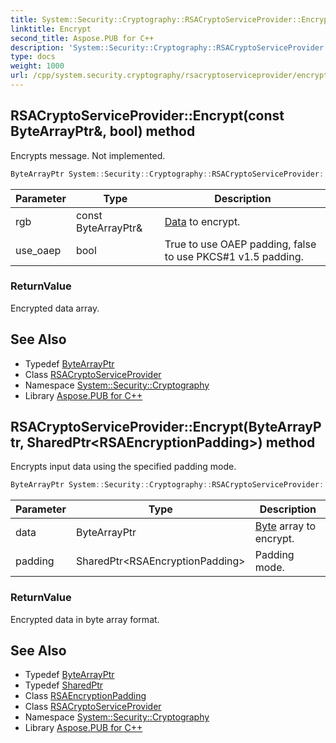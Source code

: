 ```yaml
---
title: System::Security::Cryptography::RSACryptoServiceProvider::Encrypt method
linktitle: Encrypt
second_title: Aspose.PUB for C++
description: 'System::Security::Cryptography::RSACryptoServiceProvider::Encrypt method. Encrypts message. Not implemented in C++.'
type: docs
weight: 1000
url: /cpp/system.security.cryptography/rsacryptoserviceprovider/encrypt/
---
```

## RSACryptoServiceProvider::Encrypt(const ByteArrayPtr\&, bool) method


Encrypts message. Not implemented.

```cpp
ByteArrayPtr System::Security::Cryptography::RSACryptoServiceProvider::Encrypt(const ByteArrayPtr &rgb, bool use_oaep)
```


| Parameter | Type | Description |
| --- | --- | --- |
| rgb | const ByteArrayPtr\& | [Data](../../../system.data/) to encrypt. |
| use_oaep | bool | True to use OAEP padding, false to use PKCS#1 v1.5 padding. |

### ReturnValue

Encrypted data array.

## See Also

* Typedef [ByteArrayPtr](../../../system/bytearrayptr/)
* Class [RSACryptoServiceProvider](../)
* Namespace [System::Security::Cryptography](../../)
* Library [Aspose.PUB for C++](../../../)
## RSACryptoServiceProvider::Encrypt(ByteArrayPtr, SharedPtr\<RSAEncryptionPadding\>) method


Encrypts input data using the specified padding mode.

```cpp
ByteArrayPtr System::Security::Cryptography::RSACryptoServiceProvider::Encrypt(ByteArrayPtr data, SharedPtr<RSAEncryptionPadding> padding) override
```


| Parameter | Type | Description |
| --- | --- | --- |
| data | ByteArrayPtr | [Byte](../../../system/byte/) array to encrypt. |
| padding | SharedPtr\<RSAEncryptionPadding\> | Padding mode. |

### ReturnValue

Encrypted data in byte array format.

## See Also

* Typedef [ByteArrayPtr](../../../system/bytearrayptr/)
* Typedef [SharedPtr](../../../system/sharedptr/)
* Class [RSAEncryptionPadding](../../rsaencryptionpadding/)
* Class [RSACryptoServiceProvider](../)
* Namespace [System::Security::Cryptography](../../)
* Library [Aspose.PUB for C++](../../../)
